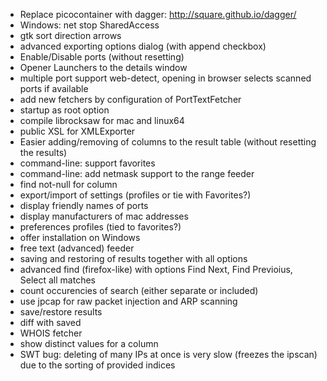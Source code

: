 * Replace picocontainer with dagger: http://square.github.io/dagger/
* Windows: net stop SharedAccess
* gtk sort direction arrows
* advanced exporting options dialog (with append checkbox)
* Enable/Disable ports (without resetting)
* Opener Launchers to the details window
* multiple port support web-detect, opening in browser selects scanned ports if available
* add new fetchers by configuration of PortTextFetcher
* startup as root option
* compile librocksaw for mac and linux64
* public XSL for XMLExporter
* Easier adding/removing of columns to the result table (without resetting the results)
* command-line: support favorites
* command-line: add netmask support to the range feeder 
* find not-null for column
* export/import of settings (profiles or tie with Favorites?)
* display friendly names of ports
* display manufacturers of mac addresses
* preferences profiles (tied to favorites?)
* offer installation on Windows
* free text (advanced) feeder
* saving and restoring of results together with all options
* advanced find (firefox-like) with options Find Next, Find Previoius, Select all matches
* count occurencies of search (either separate or included)
* use jpcap for raw packet injection and ARP scanning
* save/restore results
* diff with saved
* WHOIS fetcher
* show distinct values for a column
* SWT bug: deleting of many IPs at once is very slow (freezes the ipscan) due to the sorting of provided indices
